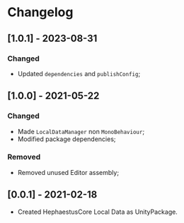 # Changelog

## [1.0.1] - 2023-08-31

### Changed

+ Updated `dependencies` and `publishConfig`;


## [1.0.0] - 2021-05-22

### Changed

+ Made `LocalDataManager` non `MonoBehaviour`;
+ Modified package dependencies;

### Removed

+ Removed unused Editor assembly;

## [0.0.1] - 2021-02-18
+ Created HephaestusCore Local Data as UnityPackage.
